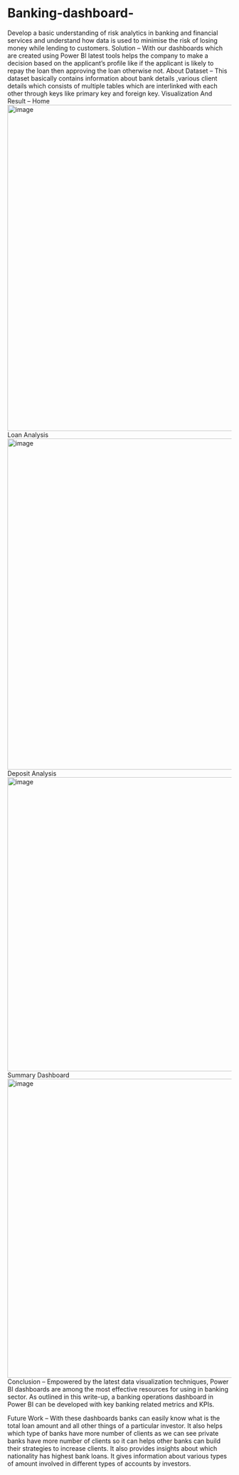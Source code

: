 # Banking-dashboard-
Develop a basic understanding of risk analytics in banking and financial services and understand how data is used to minimise the risk of losing money while lending to customers.
Solution – 
With our dashboards which are created using Power BI latest tools helps the company to make a decision based on the applicant’s profile like if the applicant is likely to repay the loan then approving the loan otherwise not.
About Dataset – 
This dataset basically contains information about bank details ,various client details which consists of multiple tables which are interlinked with each other through keys like primary key and foreign key.
Visualization And Result –
Home 
<img width="1086" height="732" alt="image" src="https://github.com/user-attachments/assets/bd8c30cd-f0f9-4193-b446-5d10ae379884" />
Loan Analysis
<img width="1171" height="743" alt="image" src="https://github.com/user-attachments/assets/add1e3a1-30b7-4c71-8532-342db61fdc84" />
Deposit Analysis
<img width="1144" height="660" alt="image" src="https://github.com/user-attachments/assets/a52a1216-3026-498b-ad4d-14ca2ca2831e" />
Summary Dashboard
<img width="1191" height="671" alt="image" src="https://github.com/user-attachments/assets/cd74f30a-f59c-4a1f-97e2-5dad6be02d71" />
Conclusion –
Empowered by the latest data visualization techniques, Power BI dashboards are among the most effective resources for using in banking sector. As outlined in this write-up, a banking  operations dashboard in Power BI can be developed with key banking related metrics and KPIs.

Future Work –
With these dashboards banks can easily know what is the total loan amount and all other things of a particular investor.
It also helps which type of banks have more number of clients as we can see private banks have more number of clients so it can helps other banks can build their strategies to increase clients.
It also provides insights about which nationality has highest bank loans.
It gives information about various types of amount involved in different types of accounts by investors.




